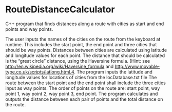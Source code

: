 # RouteDistanceCalculator

C++ program that finds distances along a route with cities as start and end points and way points.


The user inputs the names of the cities on the route from the keyboard at runtime.
This includes the start point, the end point and three cities that should be way points.
Distances between cities are calculated using latitude and longitude values for each point. The distance that should be calculated is the “great circle” distance, using the Haversine formula. (Hint: see http://en.wikipedia.org/wiki/Haversine_formula and http://www.movable-type.co.uk/scripts/latlong.html.4. The program inputs the latitude and longitude values for locations of cities from the locDatabase.txt file
The route between the start point and the end point shall include the three cities input as way points. The order of points on the route are: start point, way point 1, way point 2, way point 3, end point.
The program calculates and outputs the distance between each pair of points and the total distance on the route.
